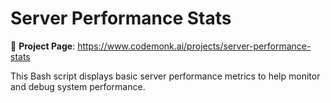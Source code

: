 # Server Performance Stats

🔗 **Project Page**: https://www.codemonk.ai/projects/server-performance-stats

This Bash script displays basic server performance metrics to help monitor and debug system performance.

